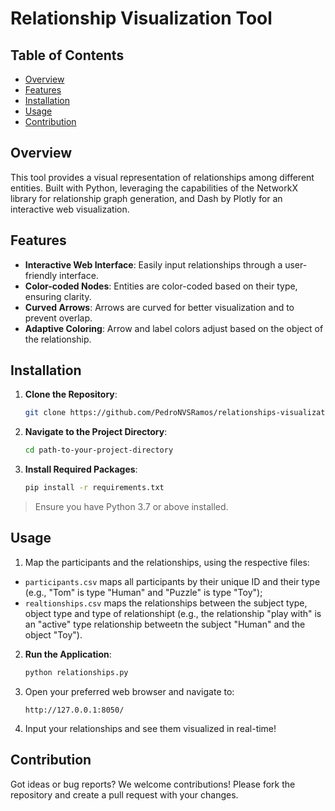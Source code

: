 # Relationship Visualization Tool

## Table of Contents

- [Overview](#overview)
- [Features](#features)
- [Installation](#installation)
- [Usage](#usage)
- [Contribution](#contribution)

## Overview

This tool provides a visual representation of relationships among different entities. Built with Python, leveraging the capabilities of the NetworkX library for relationship graph generation, and Dash by Plotly for an interactive web visualization.

## Features

- **Interactive Web Interface**: Easily input relationships through a user-friendly interface.
- **Color-coded Nodes**: Entities are color-coded based on their type, ensuring clarity.
- **Curved Arrows**: Arrows are curved for better visualization and to prevent overlap.
- **Adaptive Coloring**: Arrow and label colors adjust based on the object of the relationship.

## Installation

1. **Clone the Repository**:

    ```bash
    git clone https://github.com/PedroNVSRamos/relationships-visualization-rug
    ```

2. **Navigate to the Project Directory**:

    ```bash
    cd path-to-your-project-directory
    ```

3. **Install Required Packages**:

    ```bash
    pip install -r requirements.txt
    ```

> Ensure you have Python 3.7 or above installed.

## Usage

1. Map the participants and the relationships, using the respective files:
 - `participants.csv` maps all participants by their unique ID and their type (e.g., "Tom" is type "Human" and "Puzzle" is type "Toy");
 - `realtionships.csv` maps the relationships between the subject type, object type and type of relationshipt (e.g., the relationship "play with" is an "active" type relationship betweetn the subject "Human" and the object "Toy").

2. **Run the Application**:

    ```bash
    python relationships.py
    ```

3. Open your preferred web browser and navigate to:
   
    ```
    http://127.0.0.1:8050/
    ```

4. Input your relationships and see them visualized in real-time!

## Contribution

Got ideas or bug reports? We welcome contributions! Please fork the repository and create a pull request with your changes.
